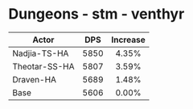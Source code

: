 # Dungeons - stm - venthyr
| Actor | DPS | Increase |
|---|:---:|:---:|
|Nadjia-TS-HA|5850|4.35%|
|Theotar-SS-HA|5807|3.59%|
|Draven-HA|5689|1.48%|
|Base|5606|0.00%|
